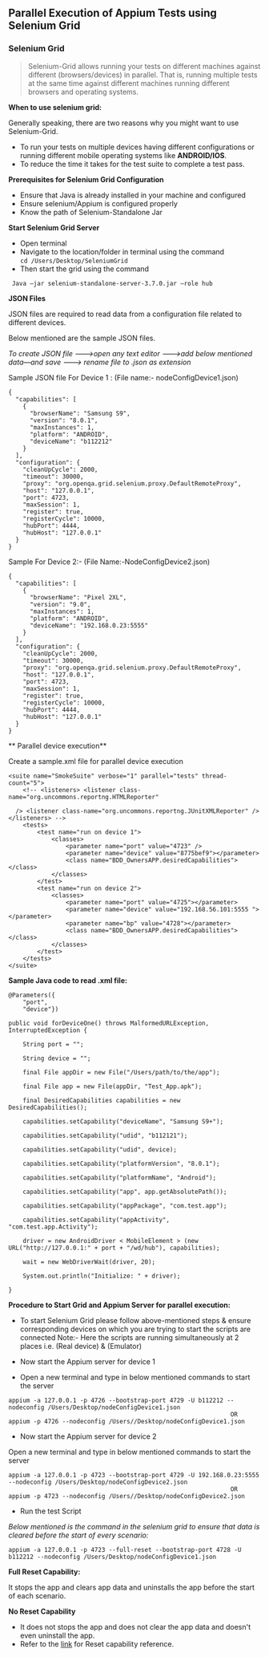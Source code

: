 ## Parallel Execution of Appium Tests using Selenium Grid

### Selenium Grid

> Selenium-Grid allows running your tests on different machines against different (browsers/devices) in parallel. That is, running multiple tests at the same time against different machines running different browsers and operating systems.

**When to use selenium grid:**

Generally speaking, there are two reasons why you might want to use Selenium-Grid.

- To run your tests on multiple devices having different configurations or running different mobile operating systems like **ANDROID/IOS**.
- To reduce the time it takes for the test suite to complete a test pass.

**Prerequisites for Selenium Grid Configuration**
- Ensure that Java is already installed in your machine and configured
- Ensure selenium/Appium is configured properly
- Know the path of Selenium-Standalone Jar 

**Start Selenium Grid Server**
- Open terminal
- Navigate to the location/folder in terminal using the command  
`cd /Users/Desktop/SeleniumGrid`
- Then start the grid using the command 

```
 Java –jar selenium-standalone-server-3.7.0.jar –role hub
``` 
**JSON Files**

JSON files are required to read data from a configuration file related to different devices.

Below mentioned are the sample JSON files.

*To create JSON file --->open any text editor --->add below mentioned data—and save ---> rename file to .json as extension*

Sample JSON file For Device 1 : (File name:- nodeConfigDevice1.json)
```
{
  "capabilities": [
    {
      "browserName": "Samsung S9",
      "version": "8.0.1",
      "maxInstances": 1,
      "platform": "ANDROID",
      "deviceName": "b112212"
    }
  ],
  "configuration": {
    "cleanUpCycle": 2000,
    "timeout": 30000,
    "proxy": "org.openqa.grid.selenium.proxy.DefaultRemoteProxy",
    "host": "127.0.0.1",
    "port": 4723,
    "maxSession": 1,
    "register": true,
    "registerCycle": 10000,
    "hubPort": 4444,
    "hubHost": "127.0.0.1"
  }
}
``` 
Sample For Device 2:- (File Name:-NodeConfigDevice2.json)

```
{
  "capabilities": [
    {
      "browserName": "Pixel 2XL",
      "version": "9.0",
      "maxInstances": 1,
      "platform": "ANDROID",
      "deviceName": "192.168.0.23:5555"
    }
  ],
  "configuration": {
    "cleanUpCycle": 2000,
    "timeout": 30000,
    "proxy": "org.openqa.grid.selenium.proxy.DefaultRemoteProxy",
    "host": "127.0.0.1",
    "port": 4723,
    "maxSession": 1,
    "register": true,
    "registerCycle": 10000,
    "hubPort": 4444,
    "hubHost": "127.0.0.1"
  }
}
``` 

** Parallel device execution**

Create a sample.xml file for parallel device execution

```
<suite name="SmokeSuite" verbose="1" parallel="tests" thread-count="5">
    <!-- <listeners> <listener class-name="org.uncommons.reportng.HTMLReporter" 

  /> <listener class-name="org.uncommons.reportng.JUnitXMLReporter" /> </listeners> -->
    <tests>
        <test name="run on device 1">
            <classes>
                <parameter name="port" value="4723" />
                <parameter name="device" value="8775bef9"></parameter>
                <class name="BDD_OwnersAPP.desiredCapabilities"></class>
            </classes>
        </test>
        <test name="run on device 2">
            <classes>
                <parameter name="port" value="4725"></parameter>
                <parameter name="device" value="192.168.56.101:5555 "></parameter>
                <parameter name="bp" value="4728"></parameter>
                <class name="BDD_OwnersAPP.desiredCapabilities"></class>
            </classes>
        </test>
    </tests>
</suite>

``` 
**Sample Java code to read .xml file:**

```
@Parameters({
    "port",
    "device"})

public void forDeviceOne() throws MalformedURLException, InterruptedException {

    String port = "";

    String device = "";

    final File appDir = new File("/Users/path/to/the/app");

    final File app = new File(appDir, "Test_App.apk");

    final DesiredCapabilities capabilities = new DesiredCapabilities();

    capabilities.setCapability("deviceName", "Samsung S9+");

    capabilities.setCapability("udid", "b112121");

    capabilities.setCapability("udid", device);

    capabilities.setCapability("platformVersion", "8.0.1");

    capabilities.setCapability("platformName", "Android");

    capabilities.setCapability("app", app.getAbsolutePath());

    capabilities.setCapability("appPackage", "com.test.app");

    capabilities.setCapability("appActivity", "com.test.app.Activity");

    driver = new AndroidDriver < MobileElement > (new URL("http://127.0.0.1:" + port + "/wd/hub"), capabilities);

    wait = new WebDriverWait(driver, 20);

    System.out.println("Initialize: " + driver);

}
``` 
**Procedure to Start Grid and Appium Server for parallel execution:**
 
- To start Selenium Grid please follow above-mentioned steps & ensure corresponding devices on which you are trying to start the scripts are connected
Note:- Here  the scripts are running simultaneously at 2 places i.e. (Real device) & (Emulator)

- Now start the Appium server for device 1 
- Open a new terminal and type in below mentioned commands to start the server

```
appium -a 127.0.0.1 -p 4726 --bootstrap-port 4729 -U b112212 --nodeconfig /Users/Desktop/nodeConfigDevice1.json
                                                              OR
appium -p 4726 --nodeconfig /Users//Desktop/nodeConfigDevice1.json

``` 
- Now start the Appium server for device 2

Open a new terminal and type in below mentioned commands to start the server

```
appium -a 127.0.0.1 -p 4723 --bootstrap-port 4729 -U 192.168.0.23:5555 --nodeconfig /Users/Desktop/nodeConfigDevice2.json
                                                              OR
appium -p 4723 --nodeconfig /Users//Desktop/nodeConfigDevice2.json

``` 
- Run the test Script

*Below mentioned is the command in the selenium grid to ensure that data is cleared before the start of every scenario:*

```
appium -a 127.0.0.1 -p 4723 --full-reset --bootstrap-port 4728 -U b112212 --nodeconfig /Users/Desktop/nodeConfigDevice1.json

``` 
**Full Reset Capability:**

It stops the app and clears app data and uninstalls the app before the start of each scenario.

**No Reset Capability**
- It does not stops the app and does not clear the app data and doesn't even uninstall the app.
- Refer to the [link](https://appium.io/docs/en/writing-running-appium/other/reset-strategies/index.html) for Reset capability reference.





